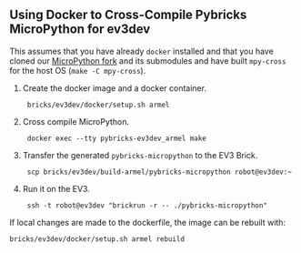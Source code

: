 Using Docker to Cross-Compile Pybricks MicroPython for ev3dev
-------------------------------------------------------------

This assumes that you have already `docker` installed and that you have cloned
our [MicroPython fork](https://github.com/pybricks/micropython) and its
submodules and have built `mpy-cross` for the host OS (`make -C mpy-cross`).

1. Create the docker image and a docker container.

        bricks/ev3dev/docker/setup.sh armel

2. Cross compile MicroPython.

        docker exec --tty pybricks-ev3dev_armel make

3. Transfer the generated `pybricks-micropython` to the EV3 Brick.

        scp bricks/ev3dev/build-armel/pybricks-micropython robot@ev3dev:~

4. Run it on the EV3.

        ssh -t robot@ev3dev "brickrun -r -- ./pybricks-micropython"


If local changes are made to the dockerfile, the image can be rebuilt with:

    bricks/ev3dev/docker/setup.sh armel rebuild
